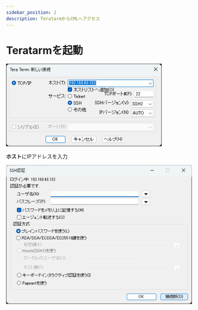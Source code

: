```yaml
---
sidebar_position: 2
description: TeratarmからCMLへアクセス
---
```


# Teratarmを起動
![Teratarmの起動](./img/1-1.png)

**ホスト**にIPアドレスを入力

![ログイン](./img/1-2.png)